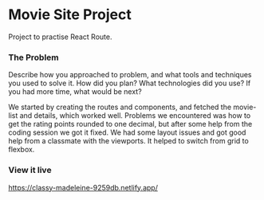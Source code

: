 # Movie Site Project

Project to practise React Route. 

### The Problem

Describe how you approached to problem, and what tools and techniques you used to solve it. How did you plan? What technologies did you use? If you had more time, what would be next?

We started by creating the routes and components, and fetched the movie-list and details, which worked well. Problems we encountered was how to get the rating points rounded to one decimal, but after some help from the coding session we got it fixed. We had some layout issues and got good help from a classmate with the viewports. It helped to switch from grid to flexbox. 

### View it live

https://classy-madeleine-9259db.netlify.app/